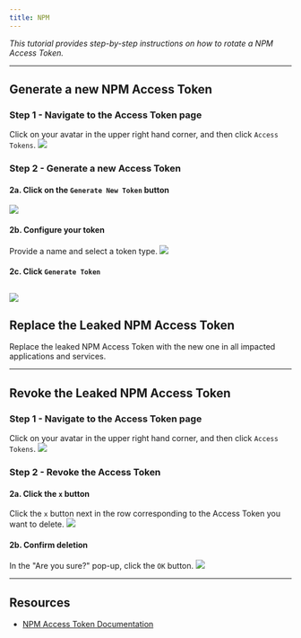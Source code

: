 ```yaml
---
title: NPM
---
```


*This tutorial provides step-by-step instructions on how to rotate a NPM Access Token.*

---

## Generate a new NPM Access Token

### Step 1 - Navigate to the Access Token page
Click on your avatar in the upper right hand corner, and then click `Access Tokens`.
![](/images/npm/2.png)

### Step 2 - Generate a new Access Token
#### 2a. Click on the `Generate New Token` button
![](/images/npm/3.png)
#### 2b. Configure your token
Provide a name and select a token type.
![](/images/npm/4.png)
#### 2c. Click `Generate Token`
![](/images/npm/5.png)
---

## Replace the Leaked NPM Access Token
Replace the leaked NPM Access Token with the new one in all impacted applications and services.

---

## Revoke the Leaked NPM Access Token

### Step 1 - Navigate to the Access Token page
Click on your avatar in the upper right hand corner, and then click `Access Tokens`.
![](/images/npm/2.png)

### Step 2 - Revoke the Access Token
#### 2a. Click the `x` button
Click the `x` button next in the row corresponding to the Access Token you want to delete.
![](/images/npm/6.png)
#### 2b. Confirm deletion
In the "Are you sure?" pop-up, click the `OK` button.
![](/images/npm/7.png)

---

## Resources
- [NPM Access Token Documentation](https://docs.npmjs.com/about-access-tokens)